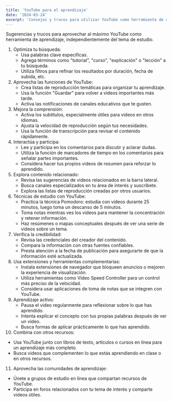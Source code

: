 ```yaml
---
title: 'YouTube para el aprendizaje'
date: '2024-03-24'
excerpt: 'Consejos y trucos para utilizar YouTube como herramienta de aprendizaje'
---
```

Sugerencias  y trucos para aprovechar al máximo YouTube como herramienta de aprendizaje, independientemente del tema de estudio.

1. Optimiza tu búsqueda:
   - Usa palabras clave específicas.
   - Agrega términos como "tutorial", "curso", "explicación" o "lección" a tu búsqueda.
   - Utiliza filtros para refinar los resultados por duración, fecha de subida, etc.
2. Aprovecha las funciones de YouTube:
   - Crea listas de reproducción temáticas para organizar tu aprendizaje.
   - Usa la función "Guardar" para volver a videos importantes más tarde.
   - Activa las notificaciones de canales educativos que te gusten.
3. Mejora la comprensión:
   - Activa los subtítulos, especialmente útiles para videos en otros idiomas.
   - Ajusta la velocidad de reproducción según tus necesidades.
   - Usa la función de transcripción para revisar el contenido rápidamente.
4. Interactúa y participa:
   - Lee y participa en los comentarios para discutir y aclarar dudas.
   - Utiliza la función de marcadores de tiempo en los comentarios para señalar partes importantes.
   - Considera hacer tus propios videos de resumen para reforzar lo aprendido.
5. Explora contenido relacionado:
   - Revisa las sugerencias de videos relacionados en la barra lateral.
   - Busca canales especializados en tu área de interés y suscríbete.
   - Explora las listas de reproducción creadas por otros usuarios.
6. Técnicas de estudio con YouTube:
   - Practica la técnica Pomodoro: estudia con videos durante 25 minutos, luego toma un descanso de 5 minutos.
   - Toma notas mientras ves los videos para mantener la concentración y retener información.
   - Haz resúmenes o mapas conceptuales después de ver una serie de videos sobre un tema.
7. Verifica la credibilidad:
   - Revisa las credenciales del creador del contenido.
   - Compara la información con otras fuentes confiables.
   - Presta atención a la fecha de publicación para asegurarte de que la información esté actualizada.
8. Usa extensiones y herramientas complementarias:
   - Instala extensiones de navegador que bloqueen anuncios o mejoren la experiencia de visualización.
   - Utiliza herramientas como Video Speed Controller para un control más preciso de la velocidad.
   - Considera usar aplicaciones de toma de notas que se integren con YouTube.
9. Aprendizaje activo:
   - Pausa el video regularmente para reflexionar sobre lo que has aprendido.
   - Intenta explicar el concepto con tus propias palabras después de ver un video.
   - Busca formas de aplicar prácticamente lo que has aprendido.
10. Combina con otros recursos:
 - Usa YouTube junto con libros de texto, artículos o cursos en línea para un aprendizaje más completo.
 - Busca videos que complementen lo que estás aprendiendo en clase o en otros recursos.
11. Aprovecha las comunidades de aprendizaje:
 - Únete a grupos de estudio en línea que compartan recursos de YouTube.
 - Participa en foros relacionados con tu tema de interés y comparte videos útiles.

